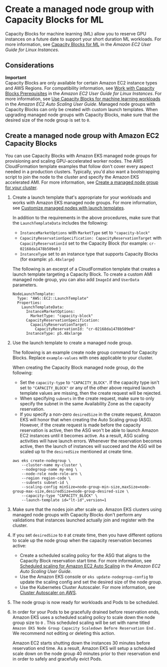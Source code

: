 # Create a managed node group with Capacity Blocks for ML<a name="capacity-blocks-mng"></a>

Capacity Blocks for machine learning \(ML\) allow you to reserve GPU instances on a future date to support your short duration ML workloads\. For more information, see [Capacity Blocks for ML](https://docs.aws.amazon.com/AWSEC2/latest/UserGuide/ec2-capacity-blocks.html) in the *Amazon EC2 User Guide for Linux Instances*\.

## Considerations<a name="capacity-blocks-mng-considerations"></a>

**Important**  
Capacity Blocks are only available for certain Amazon EC2 instance types and AWS Regions\. For compatibility information, see [Work with Capacity Blocks Prerequisites](https://docs.aws.amazon.com/AWSEC2/latest/UserGuide/capacity-blocks-using.html#capacity-blocks-prerequisites) in the *Amazon EC2 User Guide for Linux Instances*\.
For more information, see [Use Capacity Blocks for machine learning workloads](https://docs.aws.amazon.com/autoscaling/ec2/userguide/launch-template-capacity-blocks.html) in the *Amazon EC2 Auto Scaling User Guide*\.
Managed node groups with Capacity Blocks can only be created with custom launch templates\.
When upgrading managed node groups with Capacity Blocks, make sure that the desired size of the node group is set to `0`\.

## Create a managed node group with Amazon EC2 Capacity Blocks<a name="capacity-blocks-mng-procedure"></a>

You can use Capacity Blocks with Amazon EKS managed node groups for provisioning and scaling GPU\-accelerated worker nodes\. The AWS CloudFormation template examples that follow don't cover every aspect needed in a production clusters\. Typically, you'd also want a bootstrapping script to join the node to the cluster and specify the Amazon EKS accelerated AMI\. For more information, see [Create a managed node group for your cluster](create-managed-node-group.md)\.

1. Create a launch template that's appropriate for your workloads and works with Amazon EKS managed node groups\. For more information, see [Customize managed nodes with launch templates](launch-templates.md)\.

   In addition to the requirements in the above procedures, make sure that the `LaunchTemplateData` includes the following:
   + `InstanceMarketOptions` with `MarketType` set to `"capacity-block"` 
   + `CapacityReservationSpecification: CapacityReservationTarget` with `CapacityReservationId` set to the Capacity Block \(for example: `cr-02168da1478b509e0` \)
   + `InstanceType` set to an instance type that supports Capacity Blocks \(for example: `p5.48xlarge`\)

   The following is an excerpt of a CloudFormation template that creates a launch template targeting a Capacity Block\. To create a custom AMI managed node group, you can also add `ImageId` and `UserData` parameters\.

   ```
   NodeLaunchTemplate:
     Type: "AWS::EC2::LaunchTemplate"
     Properties:
       LaunchTemplateData:
         InstanceMarketOptions:
           MarketType: "capacity-block"
         CapacityReservationSpecification:
           CapacityReservationTarget:
             CapacityReservationId: "cr-02168da1478b509e0"
         InstanceType: p5.48xlarge
   ```

1. Use the launch template to create a managed node group\.

   The following is an example create node group command for Capacity Blocks\. Replace `example-values` with ones applicable to your cluster\.

   When creating the Capacity Block managed node group, do the following:
   + Set the `capacity-type` to `"CAPACITY_BLOCK"`\. If the capacity type isn't set to `"CAPACITY_BLOCK"` or any of the other above required launch template values are missing, then the create request will be rejected\.
   + When specifying `subnets` in the create request, make sure to only specify the subnet in the same Availability Zone as the capacity reservation\.
   + If you specify a non\-zero `desiredSize` in the create request, Amazon EKS will honor that when creating the Auto Scaling group \(ASG\)\. However, if the create request is made before the capacity reservation is active, then the ASG won't be able to launch Amazon EC2 instances until it becomes active\. As a result, ASG scaling activities will have launch errors\. Whenever the reservation becomes active, then the launch of instances will succeed and the ASG will be scaled up to the `desiredSize` mentioned at create time\.

   ```
   aws eks create-nodegroup \
       --cluster-name my-cluster \
       --nodegroup-name my-mng \
       --node-role node-role-arn \
       --region region-code \
       --subnets subnet-id \
       --scaling-config minSize=node-group-min-size,maxSize=node-group-max-size,desiredSize=node-group-desired-size \
       --capacity-type "CAPACITY_BLOCK" \
       --launch-template id="lt-id",version=1
   ```

1. Make sure that the nodes join after scale up\. Amazon EKS clusters using managed node groups with Capacity Blocks don't perform any validations that instances launched actually join and register with the cluster\.

1. If you set `desiredSize` to `0` at create time, then you have different options to scale up the node group when the capacity reservation becomes active:
   + Create a scheduled scaling policy for the ASG that aligns to the Capacity Block reservation start time\. For more information, see [Scheduled scaling for Amazon EC2 Auto Scaling](https://docs.aws.amazon.com/autoscaling/ec2/userguide/ec2-auto-scaling-scheduled-scaling.html) in the *Amazon EC2 Auto Scaling User Guide*\.
   + Use the Amazon EKS console or `eks update-nodegroup-config` to update the scaling config and set the desired size of the node group\.
   + Use the Kubernetes Cluster Autoscaler\. For more information, see [Cluster Autoscaler on AWS](https://github.com/kubernetes/autoscaler/blob/master/cluster-autoscaler/cloudprovider/aws/README.md)\.

1. The node group is now ready for workloads and Pods to be scheduled\.

1. In order for your Pods to be gracefully drained before reservation ends, Amazon EKS uses a scheduled scaling policy to scale down the node group size to `0` \. This scheduled scaling will be set with name titled `Amazon EKS Node Group Capacity Scaledown Before Reservation End` \. We recommend not editing or deleting this action\.

   Amazon EC2 starts shutting down the instances 30 minutes before reservation end time\. As a result, Amazon EKS will setup a scheduled scale down on the node group 40 minutes prior to their reservation end in order to safely and gracefully evict Pods\.